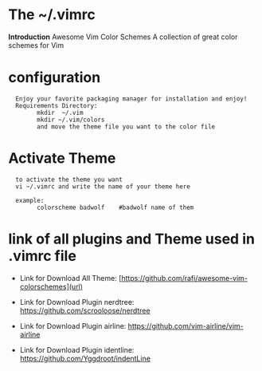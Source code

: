 
# The ~/.vimrc
**Introduction**
      Awesome Vim Color Schemes
      A collection of great color schemes for Vim

# configuration
      Enjoy your favorite packaging manager for installation and enjoy!
      Requirements Directory:
            mkdir  ~/.vim
            mkdir ~/.vim/colors
            and move the theme file you want to the color file

# Activate Theme
      to activate the theme you want
      vi ~/.vimrc and write the name of your theme here
      
      example:
            colorscheme badwolf    #badwolf name of them
      
# link of all plugins and Theme used in .vimrc  file
- Link for Download All Theme: [https://github.com/rafi/awesome-vim-colorschemes](url) 

- Link for Download Plugin nerdtree: https://github.com/scrooloose/nerdtree

- Link for Download Plugin airline: https://github.com/vim-airline/vim-airline

- Link for Download Plugin  identline: https://github.com/Yggdroot/indentLine




